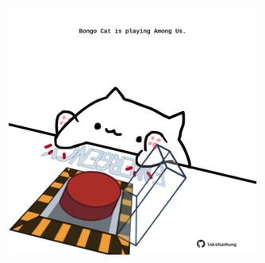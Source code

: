 <!-- built at 06/08/2023, 14:00:57 UTC -->
<p align="center">
  <img width="500" height="500" src="./ReadmeImage.svg">
</p>
